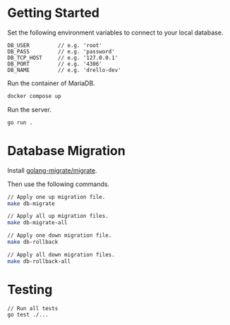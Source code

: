 # Getting Started

Set the following environment variables to connect to your local database.

```
DB_USER         // e.g. 'root'
DB_PASS         // e.g. 'password'
DB_TCP_HOST     // e.g. '127.0.0.1'
DB_PORT         // e.g. '4306'
DB_NAME         // e.g. 'drello-dev'
```

Run the container of MariaDB.

```bash
docker compose up
```

Run the server.

```bash
go run .
```

# Database Migration

Install [golang-migrate/migrate](https://github.com/golang-migrate/migrate).

Then use the following commands.

```bash
// Apply one up migration file.
make db-migrate

// Apply all up migration files.
make db-migrate-all

// Apply one down migration file.
make db-rollback

// Apply all down migration files.
make db-rollback-all
```

# Testing

```bash
// Run all tests
go test ./...
```

